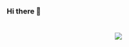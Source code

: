 ### Hi there 👋

<h1 align="center"> 
  <a href="https://www.cnblogs.com/suxiaochen/"> 
    <img src="https://readme-typing-svg.herokuapp.com/?lines=学如逆水行舟%2C%20不进则退!;欢迎来到我的GitHub!&center=true&size=27"> 
  </a> 
</h1>


<!--
**Andy014/Andy014** is a ✨ _special_ ✨ repository because its `README.md` (this file) appears on your GitHub profile.

Here are some ideas to get you started:

- 🔭 I’m currently working on ...
- 🌱 I’m currently learning ...
- 👯 I’m looking to collaborate on ...
- 🤔 I’m looking for help with ...
- 💬 Ask me about ...
- 📫 How to reach me: ...
- 😄 Pronouns: ...
- ⚡ Fun fact: ...
-->
